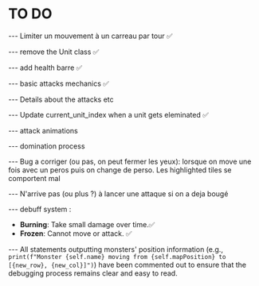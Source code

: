 # TO DO

--- Limiter un mouvement à un carreau par tour  ✅

--- remove the Unit class ✅

--- add health barre ✅

--- basic attacks mechanics ✅

--- Details about the attacks etc

--- Update current_unit_index when a unit gets eleminated ✅

--- attack animations

--- domination process

--- Bug a corriger (ou pas, on peut fermer les yeux): lorsque on move une fois avec un peros puis on change de perso. 
Les highlighted tiles se comportent mal

--- N'arrive pas (ou plus ?) à lancer une attaque si on a deja bougé


--- debuff system :
- **Burning**: Take small damage over time.✅
- **Frozen**: Cannot move or attack.  ✅

--- All statements outputting monsters' position information (e.g., `print(f"Monster {self.name} moving from {self.mapPosition} to [{new_row}, {new_col}]")`) have been commented out to ensure that the debugging process remains clear and easy to read.